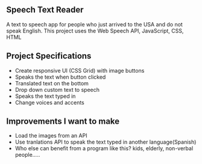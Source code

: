 ## Speech Text Reader

A text to speech app for people who just arrived to the USA and do not speak English.  This project uses the Web Speech API, JavaScript, CSS, HTML

## Project Specifications

- Create responsive UI (CSS Grid) with image buttons
- Speaks the text when button clicked
- Translated text on the bottom
- Drop down custom text to speech
- Speaks the text typed in
- Change voices and accents

## Improvements I want to make
 - Load the images from an API
 - Use tranlations API to speak the text typed in another language(Spanish)
 - Who else can benefit from a program like this? kids, elderly, non-verbal people.....
